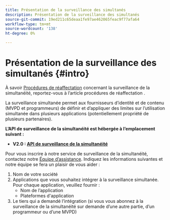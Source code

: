 ```yaml
---
title: Présentation de la surveillance des simultanés
description: Présentation de la surveillance des simultanés
source-git-commit: 19ed211c65deaa1fe97ae462065feac9f77afa64
workflow-type: tm+mt
source-wordcount: '138'
ht-degree: 0%

---
```



# Présentation de la surveillance des simultanés {#intro}

À savoir [Procédures de réaffectation](/help/concurrency-monitoring/cm-escalation-procedures.md) concernant la surveillance de la simultanéité, reportez-vous à l’article procédures de réaffectation .

La surveillance simultanée permet aux fournisseurs d’identité et de contenu (MVPD et programmeurs) de définir et d’appliquer des limites sur l’utilisation simultanée dans plusieurs applications (potentiellement propriété de plusieurs partenaires).

**L’API de surveillance de la simultanéité est hébergée à l’emplacement suivant :**

* **V2.0 : [API de surveillance de la simultanéité](http://docs.adobeptime.io/cm-api-v2/)**

Pour vous inscrire à notre service de surveillance de la simultanéité, contactez notre [Équipe d’assistance](mailto:tve-support@adobe.com). Indiquez les informations suivantes et notre équipe se fera un plaisir de vous aider :

1. Nom de votre société
1. Applications que vous souhaitez intégrer à la surveillance simultanée. Pour chaque application, veuillez fournir :
   * Nom de l’application
   * Plateformes d&#39;application
1. Le tiers qui a demandé l’intégration (si vous vous abonnez à la surveillance de la simultanéité sur demande d’une autre partie, d’un programmeur ou d’une MVPD)
